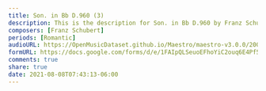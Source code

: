 ```yaml
---
title: Son. in Bb D.960 (3)
description: This is the description for Son. in Bb D.960 by Franz Schubert
composers: [Franz Schubert]
periods: [Romantic]
audioURL: https://OpenMusicDataset.github.io/Maestro/maestro-v3.0.0/2006/MIDI-Unprocessed_16_R2_2006_01_ORIG_MID--AUDIO_16_R2_2006_01_Track01_wav.midi
formURL: https://docs.google.com/forms/d/e/1FAIpQLSeuoEFhoYiC2ouq6E4Pf5yaUTVqHYJU7PRo64vYCAX-m4Cm9g/viewform
comments: true
share: true
date: 2021-08-08T07:43:13-06:00
---
```

